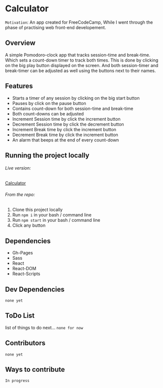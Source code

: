 # Calculator

`Motivation`:
An app created for FreeCodeCamp, While I went through the phase of practising web front-end developement.

## Overview

A simple Pomodoro-clock app that tracks session-time and break-time. Which sets a count-down timer to track both times. This is done by clicking on the big play button displayed on the screen. And both session-timer and break-timer can be adjusted as well using the buttons next to their names.

## Features

- Starts a timer of any session by clicking on the big start button
- Pauses by click on the pause button
- Contains count-down for both session-time and break-time
- Both count-downs can be adjusted
- Increment Session time by click the increment button
- Decrement Session time by click the decrement button
- Increment Break time by click the increment button
- Decrement Break time by click the increment button
- An alarm that beeps at the end of every count-down

## Running the project locally

###### Live version:

[Calculator](https://sammychris.github.io/calculator)

###### From the repo:

1. Clone this project locally
2. Run `npm i` in your bash / command line
3. Run `npm start` in your bash / command line
4. Click any button

## Dependencies

- Gh-Pages
- Sass
- React
- React-DOM
- React-Scripts

## Dev Dependencies

`none yet`

## ToDo List

list of things to do next...
`none for now`

## Contributors

`none yet`

## Ways to contribute

`In progress`

